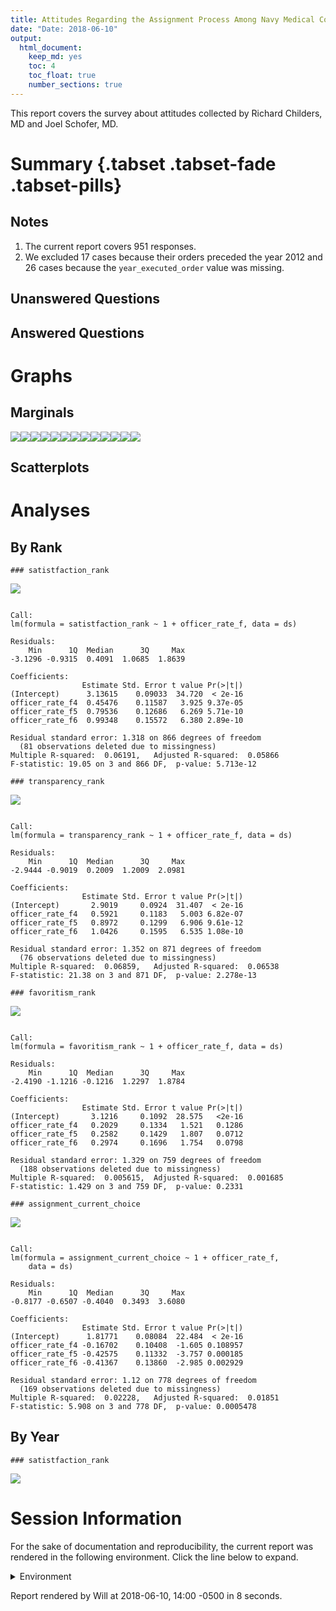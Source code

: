 ```yaml
---
title: Attitudes Regarding the Assignment Process Among Navy Medical Corps Officers
date: "Date: 2018-06-10"
output:
  html_document:
    keep_md: yes
    toc: 4
    toc_float: true
    number_sections: true
---
```


This report covers the survey about attitudes collected by Richard Childers, MD and Joel Schofer, MD.

<!--  Set the working directory to the repository's base directory; this assumes the report is nested inside of two directories.-->


<!-- Set the report-wide options, and point to the external code file. -->


<!-- Load 'sourced' R files.  Suppress the output when loading sources. --> 


<!-- Load packages, or at least verify they're available on the local machine.  Suppress the output when loading packages. --> 


<!-- Load any global functions and variables declared in the R file.  Suppress the output. --> 


<!-- Declare any global functions specific to a Rmd output.  Suppress the output. --> 


<!-- Load the datasets.   -->


<!-- Tweak the datasets.   -->


# Summary {.tabset .tabset-fade .tabset-pills}

## Notes 
1. The current report covers 951 responses.
1. We excluded 17 cases because their orders preceded the year 2012 and 26 cases because the `year_executed_order` value was missing.

## Unanswered Questions

## Answered Questions

# Graphs

## Marginals
![](figure-png/marginals-1.png)<!-- -->![](figure-png/marginals-2.png)<!-- -->![](figure-png/marginals-3.png)<!-- -->![](figure-png/marginals-4.png)<!-- -->![](figure-png/marginals-5.png)<!-- -->![](figure-png/marginals-6.png)<!-- -->![](figure-png/marginals-7.png)<!-- -->![](figure-png/marginals-8.png)<!-- -->![](figure-png/marginals-9.png)<!-- -->![](figure-png/marginals-10.png)<!-- -->![](figure-png/marginals-11.png)<!-- -->![](figure-png/marginals-12.png)<!-- -->![](figure-png/marginals-13.png)<!-- -->

## Scatterplots


Analyses
============================================

By Rank
-----------------------------------


```
### satistfaction_rank
```

![](figure-png/by-rank-1.png)<!-- -->

```

Call:
lm(formula = satistfaction_rank ~ 1 + officer_rate_f, data = ds)

Residuals:
    Min      1Q  Median      3Q     Max 
-3.1296 -0.9315  0.4091  1.0685  1.8639 

Coefficients:
                Estimate Std. Error t value Pr(>|t|)
(Intercept)      3.13615    0.09033  34.720  < 2e-16
officer_rate_f4  0.45476    0.11587   3.925 9.37e-05
officer_rate_f5  0.79536    0.12686   6.269 5.71e-10
officer_rate_f6  0.99348    0.15572   6.380 2.89e-10

Residual standard error: 1.318 on 866 degrees of freedom
  (81 observations deleted due to missingness)
Multiple R-squared:  0.06191,	Adjusted R-squared:  0.05866 
F-statistic: 19.05 on 3 and 866 DF,  p-value: 5.713e-12
```

```
### transparency_rank
```

![](figure-png/by-rank-2.png)<!-- -->

```

Call:
lm(formula = transparency_rank ~ 1 + officer_rate_f, data = ds)

Residuals:
    Min      1Q  Median      3Q     Max 
-2.9444 -0.9019  0.2009  1.2009  2.0981 

Coefficients:
                Estimate Std. Error t value Pr(>|t|)
(Intercept)       2.9019     0.0924  31.407  < 2e-16
officer_rate_f4   0.5921     0.1183   5.003 6.82e-07
officer_rate_f5   0.8972     0.1299   6.906 9.61e-12
officer_rate_f6   1.0426     0.1595   6.535 1.08e-10

Residual standard error: 1.352 on 871 degrees of freedom
  (76 observations deleted due to missingness)
Multiple R-squared:  0.06859,	Adjusted R-squared:  0.06538 
F-statistic: 21.38 on 3 and 871 DF,  p-value: 2.278e-13
```

```
### favoritism_rank
```

![](figure-png/by-rank-3.png)<!-- -->

```

Call:
lm(formula = favoritism_rank ~ 1 + officer_rate_f, data = ds)

Residuals:
    Min      1Q  Median      3Q     Max 
-2.4190 -1.1216 -0.1216  1.2297  1.8784 

Coefficients:
                Estimate Std. Error t value Pr(>|t|)
(Intercept)       3.1216     0.1092  28.575   <2e-16
officer_rate_f4   0.2029     0.1334   1.521   0.1286
officer_rate_f5   0.2582     0.1429   1.807   0.0712
officer_rate_f6   0.2974     0.1696   1.754   0.0798

Residual standard error: 1.329 on 759 degrees of freedom
  (188 observations deleted due to missingness)
Multiple R-squared:  0.005615,	Adjusted R-squared:  0.001685 
F-statistic: 1.429 on 3 and 759 DF,  p-value: 0.2331
```

```
### assignment_current_choice
```

![](figure-png/by-rank-4.png)<!-- -->

```

Call:
lm(formula = assignment_current_choice ~ 1 + officer_rate_f, 
    data = ds)

Residuals:
    Min      1Q  Median      3Q     Max 
-0.8177 -0.6507 -0.4040  0.3493  3.6080 

Coefficients:
                Estimate Std. Error t value Pr(>|t|)
(Intercept)      1.81771    0.08084  22.484  < 2e-16
officer_rate_f4 -0.16702    0.10408  -1.605 0.108957
officer_rate_f5 -0.42575    0.11332  -3.757 0.000185
officer_rate_f6 -0.41367    0.13860  -2.985 0.002929

Residual standard error: 1.12 on 778 degrees of freedom
  (169 observations deleted due to missingness)
Multiple R-squared:  0.02228,	Adjusted R-squared:  0.01851 
F-statistic: 5.908 on 3 and 778 DF,  p-value: 0.0005478
```

By Year
-----------------------------------


```
### satistfaction_rank
```

![](figure-png/by-year-1.png)<!-- -->


# Session Information
For the sake of documentation and reproducibility, the current report was rendered in the following environment.  Click the line below to expand.

<details>
  <summary>Environment <span class="glyphicon glyphicon-plus-sign"></span></summary>

```
Session info --------------------------------------------------------------------------------------
```

```
 setting  value                                      
 version  R version 3.5.0 Patched (2018-05-14 r74725)
 system   x86_64, mingw32                            
 ui       RTerm                                      
 language (EN)                                       
 collate  English_United States.1252                 
 tz       America/Chicago                            
 date     2018-06-10                                 
```

```
Packages ------------------------------------------------------------------------------------------
```

```
 package         * version     date       source                                  
 assertthat        0.2.0       2017-04-11 CRAN (R 3.5.0)                          
 backports         1.1.2       2017-12-13 CRAN (R 3.5.0)                          
 base            * 3.5.0       2018-05-15 local                                   
 bindr             0.1.1       2018-03-13 CRAN (R 3.5.0)                          
 bindrcpp        * 0.2.2       2018-03-29 CRAN (R 3.5.0)                          
 colorspace        1.3-2       2016-12-14 CRAN (R 3.5.0)                          
 compiler          3.5.0       2018-05-15 local                                   
 datasets        * 3.5.0       2018-05-15 local                                   
 devtools          1.13.5      2018-02-18 CRAN (R 3.5.0)                          
 digest            0.6.15      2018-01-28 CRAN (R 3.5.0)                          
 dplyr             0.7.5       2018-05-19 CRAN (R 3.5.0)                          
 evaluate          0.10.1      2017-06-24 CRAN (R 3.5.0)                          
 ggplot2         * 2.2.1       2016-12-30 CRAN (R 3.5.0)                          
 glue              1.2.0       2017-10-29 CRAN (R 3.5.0)                          
 graphics        * 3.5.0       2018-05-15 local                                   
 grDevices       * 3.5.0       2018-05-15 local                                   
 grid              3.5.0       2018-05-15 local                                   
 gtable            0.2.0       2016-02-26 CRAN (R 3.5.0)                          
 hms               0.4.2.9000  2018-05-30 Github (tidyverse/hms@14e74ab)          
 htmltools         0.3.6       2017-04-28 CRAN (R 3.5.0)                          
 knitr           * 1.20        2018-02-20 CRAN (R 3.5.0)                          
 labeling          0.3         2014-08-23 CRAN (R 3.5.0)                          
 lazyeval          0.2.1       2017-10-29 CRAN (R 3.5.0)                          
 magrittr        * 1.5         2014-11-22 CRAN (R 3.5.0)                          
 memoise           1.1.0       2017-04-21 CRAN (R 3.5.0)                          
 methods         * 3.5.0       2018-05-15 local                                   
 munsell           0.4.3       2016-02-13 CRAN (R 3.5.0)                          
 pillar            1.2.3       2018-05-25 CRAN (R 3.5.0)                          
 pkgconfig         2.0.1       2017-03-21 CRAN (R 3.5.0)                          
 plyr              1.8.4       2016-06-08 CRAN (R 3.5.0)                          
 purrr             0.2.5       2018-05-29 CRAN (R 3.5.0)                          
 R6                2.2.2       2017-06-17 CRAN (R 3.5.0)                          
 Rcpp              0.12.17     2018-05-18 CRAN (R 3.5.0)                          
 readr             1.2.0       2018-05-30 Github (tidyverse/readr@d6d622b)        
 rlang             0.2.1       2018-05-30 CRAN (R 3.5.0)                          
 rmarkdown         1.9         2018-03-01 CRAN (R 3.5.0)                          
 rprojroot         1.3-2       2018-01-03 CRAN (R 3.5.0)                          
 scales            0.5.0       2017-08-24 CRAN (R 3.5.0)                          
 stats           * 3.5.0       2018-05-15 local                                   
 stringi           1.2.2       2018-05-02 CRAN (R 3.5.0)                          
 stringr           1.3.1       2018-05-10 CRAN (R 3.5.0)                          
 TabularManifest   0.1-16.9003 2018-05-23 Github (Melinae/TabularManifest@c2bdddb)
 tibble            1.4.2       2018-01-22 CRAN (R 3.5.0)                          
 tidyr             0.8.1       2018-05-18 CRAN (R 3.5.0)                          
 tidyselect        0.2.4       2018-02-26 CRAN (R 3.5.0)                          
 tools             3.5.0       2018-05-15 local                                   
 utils           * 3.5.0       2018-05-15 local                                   
 withr             2.1.2       2018-03-15 CRAN (R 3.5.0)                          
 yaml              2.1.19      2018-05-01 CRAN (R 3.5.0)                          
```
</details>



Report rendered by Will at 2018-06-10, 14:00 -0500 in 8 seconds.

